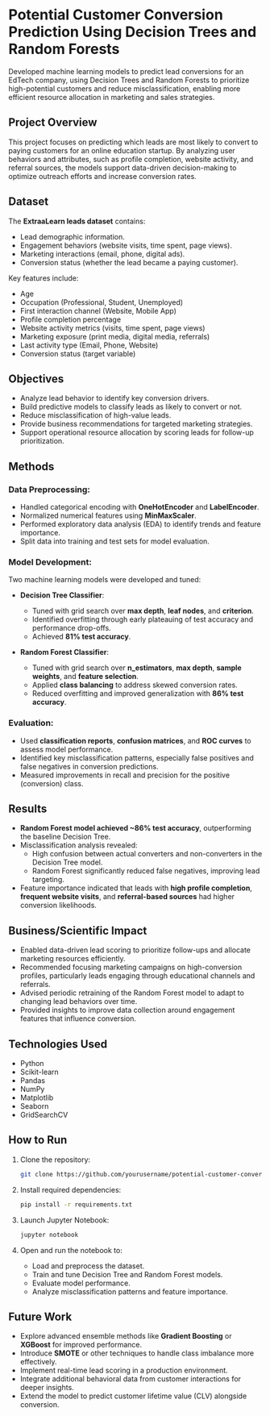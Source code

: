 # Potential Customer Conversion Prediction Using Decision Trees and Random Forests

Developed machine learning models to predict lead conversions for an EdTech company, using Decision Trees and Random Forests to prioritize high-potential customers and reduce misclassification, enabling more efficient resource allocation in marketing and sales strategies.

## Project Overview

This project focuses on predicting which leads are most likely to convert to paying customers for an online education startup. By analyzing user behaviors and attributes, such as profile completion, website activity, and referral sources, the models support data-driven decision-making to optimize outreach efforts and increase conversion rates.

## Dataset

The **ExtraaLearn leads dataset** contains:
- Lead demographic information.
- Engagement behaviors (website visits, time spent, page views).
- Marketing interactions (email, phone, digital ads).
- Conversion status (whether the lead became a paying customer).

Key features include:
- Age
- Occupation (Professional, Student, Unemployed)
- First interaction channel (Website, Mobile App)
- Profile completion percentage
- Website activity metrics (visits, time spent, page views)
- Marketing exposure (print media, digital media, referrals)
- Last activity type (Email, Phone, Website)
- Conversion status (target variable)

## Objectives

- Analyze lead behavior to identify key conversion drivers.
- Build predictive models to classify leads as likely to convert or not.
- Reduce misclassification of high-value leads.
- Provide business recommendations for targeted marketing strategies.
- Support operational resource allocation by scoring leads for follow-up prioritization.

## Methods

### Data Preprocessing:
- Handled categorical encoding with **OneHotEncoder** and **LabelEncoder**.
- Normalized numerical features using **MinMaxScaler**.
- Performed exploratory data analysis (EDA) to identify trends and feature importance.
- Split data into training and test sets for model evaluation.

### Model Development:
Two machine learning models were developed and tuned:

- **Decision Tree Classifier**:
  - Tuned with grid search over **max depth**, **leaf nodes**, and **criterion**.
  - Identified overfitting through early plateauing of test accuracy and performance drop-offs.
  - Achieved **81% test accuracy**.

- **Random Forest Classifier**:
  - Tuned with grid search over **n_estimators**, **max depth**, **sample weights**, and **feature selection**.
  - Applied **class balancing** to address skewed conversion rates.
  - Reduced overfitting and improved generalization with **86% test accuracy**.

### Evaluation:
- Used **classification reports**, **confusion matrices**, and **ROC curves** to assess model performance.
- Identified key misclassification patterns, especially false positives and false negatives in conversion predictions.
- Measured improvements in recall and precision for the positive (conversion) class.

## Results

- **Random Forest model achieved ~86% test accuracy**, outperforming the baseline Decision Tree.
- Misclassification analysis revealed:
  - High confusion between actual converters and non-converters in the Decision Tree model.
  - Random Forest significantly reduced false negatives, improving lead targeting.
- Feature importance indicated that leads with **high profile completion**, **frequent website visits**, and **referral-based sources** had higher conversion likelihoods.

## Business/Scientific Impact

- Enabled data-driven lead scoring to prioritize follow-ups and allocate marketing resources efficiently.
- Recommended focusing marketing campaigns on high-conversion profiles, particularly leads engaging through educational channels and referrals.
- Advised periodic retraining of the Random Forest model to adapt to changing lead behaviors over time.
- Provided insights to improve data collection around engagement features that influence conversion.

## Technologies Used

- Python
- Scikit-learn
- Pandas
- NumPy
- Matplotlib
- Seaborn
- GridSearchCV

## How to Run

1. Clone the repository:
    ```bash
    git clone https://github.com/yourusername/potential-customer-conversion-prediction.git
    ```

2. Install required dependencies:
    ```bash
    pip install -r requirements.txt
    ```

3. Launch Jupyter Notebook:
    ```bash
    jupyter notebook
    ```

4. Open and run the notebook to:
   - Load and preprocess the dataset.
   - Train and tune Decision Tree and Random Forest models.
   - Evaluate model performance.
   - Analyze misclassification patterns and feature importance.

## Future Work

- Explore advanced ensemble methods like **Gradient Boosting** or **XGBoost** for improved performance.
- Introduce **SMOTE** or other techniques to handle class imbalance more effectively.
- Implement real-time lead scoring in a production environment.
- Integrate additional behavioral data from customer interactions for deeper insights.
- Extend the model to predict customer lifetime value (CLV) alongside conversion.
